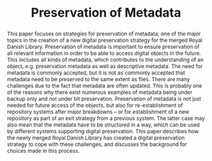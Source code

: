 ---
abstract: "This paper focuses on strategies for preservation of metadata; one of the
  major topics in the creation of a new digital preservation strategy for the merged
  Royal Danish Library. Preservation of metadata is important to ensure preservation
  of all relevant information in order to be able to access digital objects in the
  future. This includes all kinds of metadata, which contributes to the understanding
  of an object, e.g. preservation metadata as well as descriptive metadata.\nThe need
  for metadata is commonly accepted, but it is not as commonly accepted that metadata
  need to be preserved to the same extent as files. There are many challenges due
  to the fact that metadata are often updated. This is probably one of the reasons
  why there exist numerous examples of metadata being under backup only and not under
  bit preservation. \nPreservation of metadata is not just needed for future access
  of the objects, but also for re-establishment of repository systems after major
  breakdowns – or for establishment of a new repository as part of an exit strategy
  from a previous system. The latter case\nmay also mean that the metadata have to
  be structured in a way, which can be used by different systems supporting digital
  preservation.\nThis paper describes how the newly merged Royal Danish Library has
  created a digital preservation strategy to cope with these challenges, and discusses
  the background for choices made in this process."
creators:
- Zierau, Eld
date: null
document_url: https://services.phaidra.univie.ac.at/api/object/o:1079747/download
grand_parent: iPRES
institutions: []
keywords: []
landing_page_url: https://phaidra.univie.ac.at/o:1079747
language: eng
layout: publication
license: CC BY 4.0 International
notes_url: null
parent: iPRES 2019
publication_type: paper
size: 441987
slides_url: null
source_name: iPRES
stream_url: null
title: 'Preservation of Metadata '
year: 2019
---